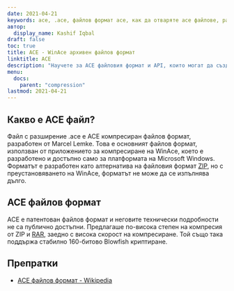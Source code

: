 ```yaml
---
date: 2021-04-21
keywords: ace, .ace, файлов формат ace, как да отваряте ace файлове, разширение .ace, разширение ace
автор:
  display_name: Kashif Iqbal
draft: false
toc: true
title: ACE - WinAce архивен файлов формат
linktitle: ACE
description: "Научете за ACE файловия формат и API, които могат да създават и отварят ACE файлове."
menu:
  docs:
    parent: "compression"
lastmod: 2021-04-21
---
```


## Какво е ACE файл?

Файл с разширение .ace е ACE компресиран файлов формат, разработен от Marcel Lemke. Това е основният файлов формат, използван от приложението за компресиране на WinAce, което е разработено и достъпно само за платформата на Microsoft Windows. Форматът е разработен като алтернатива на файловия формат [ZIP](/bg/compression/zip/), но с преустановяването на WinAce, форматът не може да се изпълнява дълго.

## ACE файлов формат

ACE е патентован файлов формат и неговите технически подробности не са публично достъпни. Предлагаше по-висока степен на компресия от ZIP и [RAR](/bg/compression/rar/), заедно с висока скорост на компресиране. Той също така поддържа стабилно 160-битово Blowfish криптиране.

## Препратки

- [ACE файлов формат - Wikipedia](https://en.wikipedia.org/wiki/ACE_(compressed_file_format))

